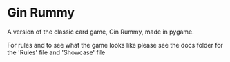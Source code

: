 # Gin Rummy
A version of the classic card game, Gin Rummy, made in pygame.

For rules and to see what the game looks like please see the docs folder for the 'Rules' file and 'Showcase' file
